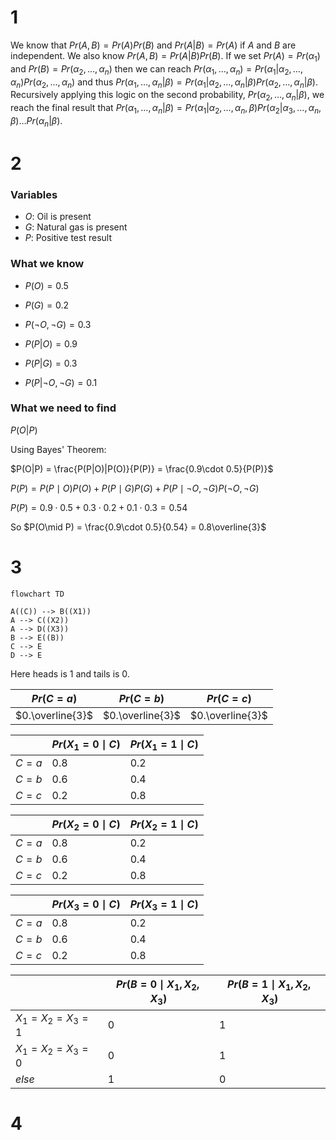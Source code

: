 # 1

We know that $Pr(A,B) = Pr(A)Pr(B)$ and $Pr(A|B) = Pr(A)$ if $A$ and $B$ are
independent. We also know $Pr(A,B) = Pr(A|B)Pr(B)$. If we set $Pr(A) =
Pr(\alpha_1)$ and $Pr(B) = Pr(\alpha_2,\ldots,\alpha_n)$ then we can reach
$Pr(\alpha_1,\ldots,\alpha_n) =
Pr(\alpha_1|\alpha_2,\ldots,\alpha_n)Pr(\alpha_2,\ldots,\alpha_n)$ and thus
$Pr(\alpha_1,\ldots,\alpha_n|\beta) =
Pr(\alpha_1|\alpha_2,\ldots,\alpha_n|\beta)Pr(\alpha_2,\ldots,\alpha_n|\beta)$.
Recursively applying this logic on the second probability,
$Pr(\alpha_2,\ldots,\alpha_n|\beta)$, we reach the final result that
$Pr(\alpha_1,\ldots,\alpha_n|\beta) = Pr(\alpha_1|\alpha_2, \ldots, \alpha_n,
\beta)Pr(\alpha_2|\alpha_3,\ldots,\alpha_n,\beta)\ldots Pr(\alpha_n|\beta)$.

# 2

### Variables

- $O$: Oil is present
- $G$: Natural gas is present
- $P$: Positive test result

### What we know

- $P(O) = 0.5$
- $P(G) = 0.2$
- $P(\lnot O, \lnot G) = 0.3$

- $P(P|O) = 0.9$
- $P(P|G) = 0.3$
- $P(P|\lnot O, \lnot G) = 0.1$

### What we need to find

$P(O|P)$

Using Bayes' Theorem:

$P(O|P) = \frac{P(P|O)|P(O)}{P(P)} = \frac{0.9\cdot 0.5}{P(P)}$

$P(P) = P(P\mid O)P(O) + P(P\mid G)P(G) + P(P\mid \lnot O, \lnot G)P(\lnot O,
\lnot G)$

$P(P) = 0.9\cdot 0.5 + 0.3\cdot 0.2 + 0.1\cdot 0.3 = 0.54$

So $P(O\mid P) = \frac{0.9\cdot 0.5}{0.54} = 0.8\overline{3}$

# 3

```mermaid
flowchart TD

A((C)) --> B((X1))
A --> C((X2))
A --> D((X3))
B --> E((B))
C --> E
D --> E
```

Here heads is 1 and tails is 0.

| $Pr(C=a)$        | $Pr(C=b)$        | $Pr(C=c)$        |
| ---------------- | ---------------- | ---------------- |
| $0.\overline{3}$ | $0.\overline{3}$ | $0.\overline{3}$ |

|       | $Pr(X_1=0\mid C)$ | $Pr(X_1=1\mid C)$ |
| ----- | ----------------- | ----------------- |
| $C=a$ | $0.8$             | $0.2$             |
| $C=b$ | $0.6$             | $0.4$             |
| $C=c$ | $0.2$             | $0.8$             |

|       | $Pr(X_2=0\mid C)$ | $Pr(X_2=1\mid C)$ |
| ----- | ----------------- | ----------------- |
| $C=a$ | $0.8$             | $0.2$             |
| $C=b$ | $0.6$             | $0.4$             |
| $C=c$ | $0.2$             | $0.8$             |

|       | $Pr(X_3=0\mid C)$ | $Pr(X_3=1\mid C)$ |
| ----- | ----------------- | ----------------- |
| $C=a$ | $0.8$             | $0.2$             |
| $C=b$ | $0.6$             | $0.4$             |
| $C=c$ | $0.2$             | $0.8$             |

|                 | $Pr(B=0\mid X_1, X_2, X_3)$ | $Pr(B=1\mid X_1, X_2, X_3)$ |
| --------------- | --------------------------- | --------------------------- |
| $X_1=X_2=X_3=1$ | 0                           | 1                           |
| $X_1=X_2=X_3=0$ | 0                           | 1                           |
| $else$          | 1                           | 0                           |

# 4
